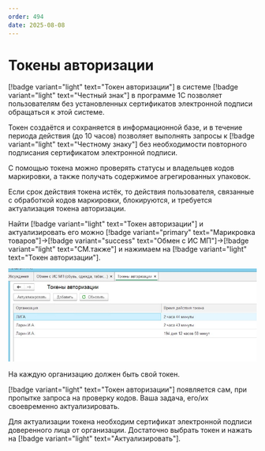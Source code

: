 ```yaml
---
order: 494
date: 2025-08-08
---
```


# Токены авторизации

[!badge variant="light" text="Токен авторизации"] в системе [!badge variant="light" text="Честный знак"] в программе 1С позволяет пользователям без установленных сертификатов электронной подписи обращаться к этой системе. 

Токен создаётся и сохраняется в информационной базе, и в течение периода действия (до 10 часов) позволяет выполнять запросы к [!badge variant="light" text="Честному знаку"] без необходимости 
повторного подписания сертификатом электронной подписи. 

С помощью токена можно проверять статусы и владельцев кодов маркировки, а также получать содержимое агрегированных упаковок. 

Если срок действия токена истёк, то действия пользователя, связанные с обработкой кодов маркировки, блокируются, и требуется актуализация токена авторизации.

Найти [!badge variant="light" text="Токен авторизации"] и актуализировать его можно [!badge variant="primary" text="Марикровка товаров"]->[!badge variant="success" text="Обмен с ИС МП"]->[!badge variant="light" text="СМ.также"] и нажимаем на 
[!badge variant="light" text="Токен авторизации"].

![](/images/изменения/токен.jpg)

На каждую организацию должен быть свой токен. 

[!badge variant="light" text="Токен авторизации"] появляется сам, при пропытке запроса на проверку кодов. Ваша задача, его/их своевременно актуализировать.

Для актуализации токена необходим сертификат электронной подписи доверенного лица от организации. Достаточно выбрать токен и нажать на [!badge variant="light" text="Актуализировать"].

